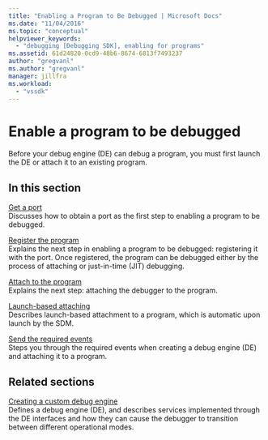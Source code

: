 ```yaml
---
title: "Enabling a Program to Be Debugged | Microsoft Docs"
ms.date: "11/04/2016"
ms.topic: "conceptual"
helpviewer_keywords: 
  - "debugging [Debugging SDK], enabling for programs"
ms.assetid: 61d24820-0cd9-48b6-8674-6813f7493237
author: "gregvanl"
ms.author: "gregvanl"
manager: jillfra
ms.workload: 
  - "vssdk"
---
```

# Enable a program to be debugged
Before your debug engine (DE) can debug a program, you must first launch the DE or attach it to an existing program.  
  
## In this section  
 [Get a port](../../extensibility/debugger/getting-a-port.md)  
 Discusses how to obtain a port as the first step to enabling a program to be debugged.  
  
 [Register the program](../../extensibility/debugger/registering-the-program.md)  
 Explains the next step in enabling a program to be debugged: registering it with the port. Once registered, the program can be debugged either by the process of attaching or just-in-time (JIT) debugging.  
  
 [Attach to the program](../../extensibility/debugger/attaching-to-the-program.md)  
 Explains the next step: attaching the debugger to the program.  
  
 [Launch-based attaching](../../extensibility/debugger/launch-based-attachment.md)  
 Describes launch-based attachment to a program, which is automatic upon launch by the SDM.  
  
 [Send the required events](../../extensibility/debugger/sending-the-required-events.md)  
 Steps you through the required events when creating a debug engine (DE) and attaching it to a program.  
  
## Related sections  
 [Creating a custom debug engine](../../extensibility/debugger/creating-a-custom-debug-engine.md)  
 Defines a debug engine (DE), and describes services implemented through the DE interfaces and how they can cause the debugger to transition between different operational modes.